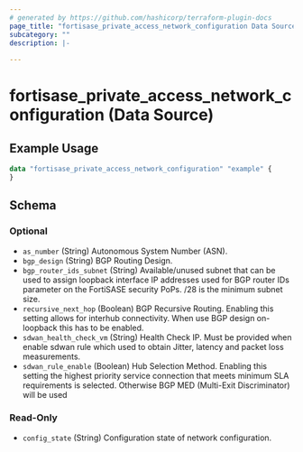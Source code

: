```yaml
---
# generated by https://github.com/hashicorp/terraform-plugin-docs
page_title: "fortisase_private_access_network_configuration Data Source - fortisase"
subcategory: ""
description: |-
  
---
```


# fortisase_private_access_network_configuration (Data Source)



## Example Usage

```terraform
data "fortisase_private_access_network_configuration" "example" {
}
```

<!-- schema generated by tfplugindocs -->
## Schema

### Optional

- `as_number` (String) Autonomous System Number (ASN).
- `bgp_design` (String) BGP Routing Design.
- `bgp_router_ids_subnet` (String) Available/unused subnet that can be used to assign loopback interface IP addresses used for BGP router IDs parameter on the FortiSASE security PoPs. /28 is the minimum subnet size.
- `recursive_next_hop` (Boolean) BGP Recursive Routing. Enabling this setting allows for interhub connectivity. When use BGP design on-loopback this has to be enabled.
- `sdwan_health_check_vm` (String) Health Check IP. Must be provided when enable sdwan rule which used to obtain Jitter, latency and packet loss measurements.
- `sdwan_rule_enable` (Boolean) Hub Selection Method. Enabling this setting the highest priority service connection that meets minimum SLA requirements is selected. Otherwise BGP MED (Multi-Exit Discriminator) will be used

### Read-Only

- `config_state` (String) Configuration state of network configuration.
